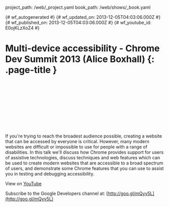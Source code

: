 project_path: /web/_project.yaml
book_path: /web/shows/_book.yaml

{# wf_autogenerated #}
{# wf_updated_on: 2013-12-05T04:03:06.000Z #}
{# wf_published_on: 2013-12-05T04:03:06.000Z #}
{# wf_youtube_id: E0ojKLzXoZ4 #}

# Multi-device accessibility - Chrome Dev Summit 2013 (Alice Boxhall) {: .page-title }


<div class="video-wrapper">
  <iframe class="devsite-embedded-youtube-video" data-video-id="E0ojKLzXoZ4"
          data-autohide="1" data-showinfo="0" frameborder="0" allowfullscreen>
  </iframe>
</div>

If you&#x27;re trying to reach the broadest audience possible, creating a website that can be accessed by everyone is critical. However, many modern websites are difficult or impossible to use for people with a range of disabilities. In this talk we&#x27;ll discuss how Chrome provides support for users of assistive technologies, discuss techniques and web features which can be used to create modern websites that are accessible to a broad spectrum of users, and demonstrate some Chrome features that you can use to assist you in testing and debugging accessibility.

View on [YouTube](https://youtu.be/E0ojKLzXoZ4)

Subscribe to the Google Developers channel at: [http://goo.gl/mQyv5L](http://goo.gl/mQyv5L)

